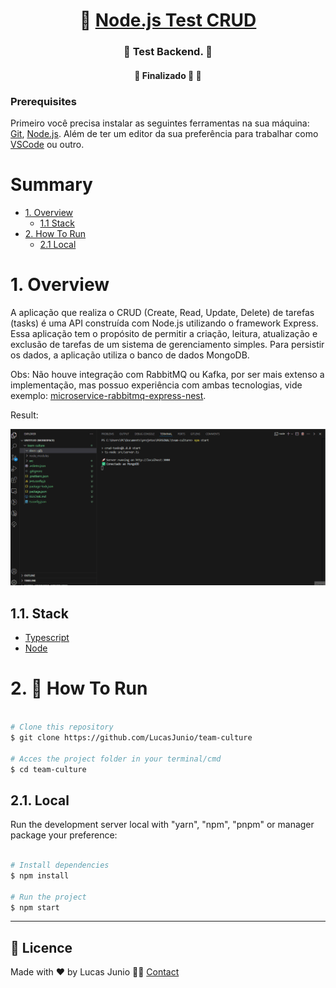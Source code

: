 <h1 align="center">
     🐙 <a href="#" alt=""> Node.js Test CRUD</a>
</h1>

<h3 align="center">
    🧪 Test Backend. 💚
</h3>

<h4 align="center">
    🚧   Finalizado 🚀 🚧
</h4>

### Prerequisites

Primeiro você precisa instalar as seguintes ferramentas na sua máquina:
[Git](https://git-scm.com), [Node.js](https://nodejs.org/en/).
Além de ter um editor da sua preferência para trabalhar como [VSCode](https://code.visualstudio.com/) ou outro.

# Summary

- [1. Overview](#1-overview)
  - [1.1 Stack](#11-stack)
- [2. How To Run](#2-🔬-how-to-run)
  - [2.1 Local](#22-local)

# 1. Overview

A aplicação que realiza o CRUD (Create, Read, Update, Delete) de tarefas (tasks) é uma API construída com Node.js utilizando o framework Express. Essa aplicação tem o propósito de permitir a criação, leitura, atualização e exclusão de tarefas de um sistema de gerenciamento simples. Para persistir os dados, a aplicação utiliza o banco de dados MongoDB.

Obs: Não houve integração com RabbitMQ ou Kafka, por ser mais extenso a implementação, mas possuo experiência com ambas tecnologias, vide exemplo: [microservice-rabbitmq-express-nest](https://github.com/LucasJunio/microservice-rabbitmq-express-nest).

Result:

![API](docs/gifs/local.gif)

## 1.1. Stack

- [Typescript](https://www.typescriptlang.org/.docs/handbook/typescript-in-5-minutes.html)
- [Node](https://nodejs.org/en/about/)

# 2. 🔬 How To Run

```bash

# Clone this repository
$ git clone https://github.com/LucasJunio/team-culture

# Acces the project folder in your terminal/cmd
$ cd team-culture

```

## 2.1. Local

Run the development server local with &quot;yarn&quot;, &quot;npm&quot;, &quot;pnpm&quot; or manager package your preference:

```bash

# Install dependencies
$ npm install

# Run the project
$ npm start

```

---

## 📝 Licence

Made with ❤️ by Lucas Junio 👋🏽 [Contact](https://www.linkedin.com/in/lucas-junio/)
